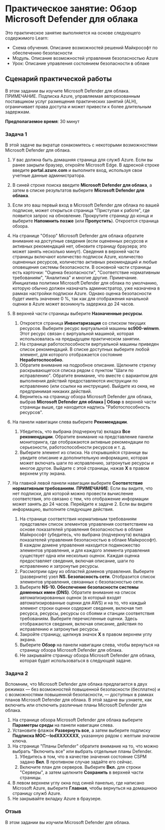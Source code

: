 <!---
---
Практическое занятие: Заголовок: "Обзор Microsoft Defender для облака" Схема обучения/Модуль/Урок: "Схема обучения: Описание возможностей решений безопасности Майкрософт; Модуль 2. Описание возможностей управления безопасностью Azure; Урок 3: Описание управления состоянием безопасности в облаке"
---
--->

# Практическое занятие: Обзор Microsoft Defender для облака

Это практическое занятие выполняется на основе следующего содержимого Learn:

- Схема обучения. Описание возможностей решений Майкрософт по обеспечению безопасности
- Модуль. Описание возможностей управления безопасностью Azure
- Урок: Описание управления состоянием безопасности в облаке

## Сценарий практической работы

В этом задании вы изучите Microsoft Defender для облака.  ПРИМЕЧАНИЕ. Подписка Azure, управляемая авторизованным поставщиком услуг размещения практических занятий (ALH), ограничивает права доступа и может привести к более длительным задержкам.

**Предполагаемое время**: 30 минут

### Задача 1

В этой задаче вы вкратце ознакомитесь с некоторыми возможностями Microsoft Defender для облака.

1. У вас должна быть домашняя страница для служб Azure.  Если вы ранее закрыли браузер, откройте Microsoft Edge. В адресной строке введите **portal.azure.com** и выполните вход, используя свои учетные данные администратора.

1. В синей строке поиска введите **Microsoft Defender для облака**, а затем в списке результатов выберите **Microsoft Defender для облака**.

1. Если это ваш первый вход в Microsoft Defender для облака по вашей подписке, может открыться страница "Приступая к работе", где появится запрос на обновление.  Прокрутите страницу до конца и выберите **Напомнить позже** (или **Пропустить**).  Откроется страница обзора.

1. На странице "Обзор" Microsoft Defender для облака обратите внимание на доступные сведения (если оцененных ресурсов и активных рекомендаций нет, обновите страницу браузера; это может занять несколько минут).  Сведения в верхней части страницы включают количество подписок Azure, количество оцененных ресурсов, количество активных рекомендаций и любые оповещения системы безопасности.  В основной части страницы есть карточки: "Оценка безопасности", "Соответствие нормативным требованиям", "Аналитика" и многие другие.  Примечание. Инициатива политики Microsoft Defender для облака по умолчанию, которую обычно должен назначать администратор, уже назначена в рамках настройки подписки Azure. Однако оценка безопасности будет иметь значение 0 %, так как для отображения начальной оценки в Azure может возникнуть задержка до 24 часов.

1. В верхней части страницы выберите **Назначенные ресурсы**. 
    1. Откроется страница **Инвентаризация** со списком текущих ресурсов. Выберите ресурс виртуальной машины **sc900-winwm**. Этот ресурс связан с виртуальной машиной, которая использовалась на предыдущем практическом занятии.
    1. На странице работоспособности виртуальной машины приведен список рекомендаций.  В списке доступных выберите любой элемент, для которого отображается состояние **Неработоспособно**.
    1. Обратите внимание на подробное описание.  Щелкните стрелку раскрывающегося списка рядом с пунктом "Шаги по исправлению". Обратите внимание, что вместе с вариантом для выполнения действий предоставляются инструкции по исправлению (или ссылки на инструкции).  Выйдите из окна, не предпринимая никаких действий.
    1. Вернитесь на страницу обзора Microsoft Defender для облака, выбрав **Microsoft Defender для облака | Обзор** в верхней части страницы выше, где находится надпись "Работоспособность ресурсов".

1. На панели навигации слева выберите **Рекомендации**.  
    1. Убедитесь, что выбрана (подчеркнута) вкладка **Все рекомендации**.  Обратите внимание на представление панели мониторинга, где отображаются активные рекомендации по серьезности, работоспособности ресурсов и т. д.
    1. Выберите элемент из списка.  На открывшейся странице вы увидите описание и дополнительную информацию, которая может включать шаги по исправлению, затронутые ресурсы и многое другое. Выйдите с этой страницы, нажав **X** в правом верхнем углу экрана.

1. На главной левой панели навигации выберите **Соответствие нормативным требованиям**.  **ПРИМЕЧАНИЕ**: Если вы видите, что нет подписки, для которой можно провести вычисление соответствия, это связано с тем, что отображение информации может занять до 24 часов. Перейдите к задаче 2.  Если вы видите информацию, выполните следующие действия.
    1. На странице соответствия нормативным требованиям представлен список элементов управления соответствием на основе показателей управления безопасностью в облаке Майкрософт (убедитесь, что выбрана (подчеркнута) вкладка показателей управления безопасностью в облаке Майкрософт). В каждом домене управления находится подмножество элементов управления, и для каждого элемента управления существует одна или несколько оценок. Каждая оценка предоставляет сведения, включая описание, шаги по исправлению и затронутые ресурсы.
    1. Рассмотрим одну из областей доменов управления. Выберите (разверните) узел **NS. Безопасность сети**. Отобразится список элементов управления, связанных с безопасностью сети.
    1. Выберите **NS-10. Обеспечение безопасности системы доменных имен (DNS)**. Обратите внимание на список автоматизированных оценок (в который входят автоматизированные оценки для AWS) и на то, что каждый элемент строки оценки содержит сведения, включая тип ресурса, ресурсы, ресурсы со сбоями и станции соответствия требованиям. Выберите перечисленные оценки.  Здесь отображаются сведения, включая описание, действия по исправлению и затронутые ресурсы.
    1. Закройте страницу, щелкнув значок **X** в правом верхнем углу экрана.
    1. Выберите **Обзор** на панели навигации слева, чтобы вернуться на страницу обзора Microsoft Defender для облака.
    1. Не закрывайте страницу обзора Microsoft Defender для облака, которая будет использоваться в следующей задаче.

### Задача 2

Вспомним, что Microsoft Defender для облака предлагается в двух режимах — без возможностей повышенной безопасности (бесплатно) и с возможностями повышенной безопасности, — доступных в рамках планов Microsoft Defender для облака. В этой задаче вы узнаете, как включить или отключить различные планы Microsoft Defender для облака.

1. На странице обзора Microsoft Defender для облака выберите **Параметры среды** на панели навигации слева.
1. Установите флажок **Развернуть все**, а затем выберите подписку **Подписка MOC--lodXXXXXXX**, указанную рядом с желтым значком ключа.
1. На странице "Планы Defender" обратите внимание на то, что можно выбрать "Включить все" или выбрать отдельные планы Defender. 
    1. Убедитесь в том, что в качестве значения состояние CSPM задано **Вкл**. В противном случае задайте его сейчас.  
    1. Включите план для серверов.  Выберите **Вкл.** для строки "Серверы", а затем щелкните **Сохранить** в верхней части страницы.
1. В левом верхнем углу окна под синей панелью, где написано Microsoft Azure, выберите **Главная**, чтобы вернуться на домашнюю страницу служб Azure.
1. Не закрывайте вкладку Azure в браузере.

### Отзыв

В этом задании вы изучили Microsoft Defender для облака.
